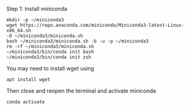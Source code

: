 Step 1: Install miniconda  

```
mkdir -p ~/miniconda3 
wget https://repo.anaconda.com/miniconda/Miniconda3-latest-Linux-x86_64.sh 
-O ~/miniconda3/miniconda.sh 
bash ~/miniconda3/miniconda.sh -b -u -p ~/miniconda3 
rm -rf ~/miniconda3/miniconda.sh 
~/miniconda3/bin/conda init bash 
~/miniconda3/bin/conda init zsh
```

You may need to install wget using 
```
apt install wget
```

Then close and reopen the terminal and activate miniconda
```
conda activate
```


